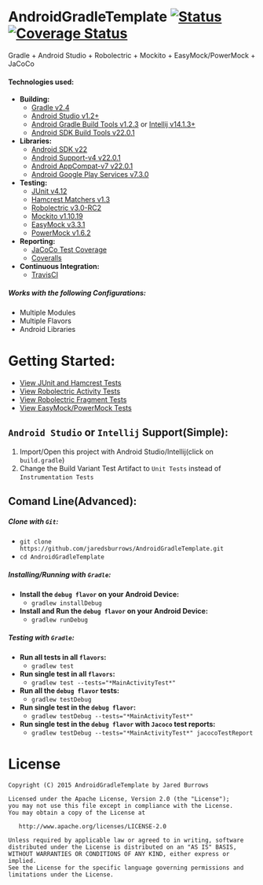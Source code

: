 AndroidGradleTemplate [![Status](https://travis-ci.org/jaredsburrows/AndroidGradleTemplate.svg?branch=master)](https://travis-ci.org/jaredsburrows/AndroidGradleTemplate) [![Coverage Status](https://coveralls.io/repos/jaredsburrows/AndroidGradleTemplate/badge.svg?branch=master)](https://coveralls.io/r/jaredsburrows/AndroidGradleTemplate?branch=master)
=========
Gradle + Android Studio + Robolectric + Mockito + EasyMock/PowerMock + JaCoCo

#### Technologies used:
- **Building:**
   - [Gradle v2.4](http://gradle.org/docs/current/release-notes)
   - [Android Studio v1.2+](http://tools.android.com/recent)
   - [Android Gradle Build Tools v1.2.3](http://tools.android.com/tech-docs/new-build-system) or [Intellij v14.1.3+](https://www.jetbrains.com/idea/download/)
   - [Android SDK Build Tools v22.0.1](http://developer.android.com/tools/revisions/build-tools.html)
- **Libraries:**
   - [Android SDK v22](http://developer.android.com/tools/revisions/platforms.html#5.1)
   - [Android Support-v4 v22.0.1](http://developer.android.com/tools/support-library/features.html#v4)
   - [Android AppCompat-v7 v22.0.1](http://developer.android.com/tools/support-library/features.html#v7-appcompat)
   - [Android Google Play Services v7.3.0](https://developer.android.com/google/play-services/index.html)
- **Testing:**
   - [JUnit v4.12](https://github.com/junit-team/junit)
   - [Hamcrest Matchers v1.3](https://github.com/hamcrest/JavaHamcrest)
   - [Robolectric v3.0-RC2](https://github.com/robolectric/robolectric)
   - [Mockito v1.10.19](https://github.com/mockito/mockito)
   - [EasyMock v3.3.1](https://github.com/easymock/easymock)
   - [PowerMock v1.6.2](https://github.com/jayway/powermock)
- **Reporting:**
   - [JaCoCo Test Coverage](http://www.eclemma.org/jacoco/)
   - [Coveralls](https://coveralls.io/)
- **Continuous Integration:**
   - [TravisCI](http://docs.travis-ci.com/user/languages/android/)

##### Works with the following Configurations:
 - Multiple Modules
 - Multiple Flavors
 - Android Libraries

# Getting Started:
 - [View JUnit and Hamcrest Tests](src/test/java/burrows/apps/example/template/util/AdUtilsTest.java)
 - [View Robolectric Activity Tests](src/test/java/burrows/apps/example/template/activity/MainActivityTest.java)
 - [View Robolectric Fragment Tests](src/test/java/burrows/apps/example/template/fragment/PlaceHolderFragmentTest.java)
 - [View EasyMock/PowerMock Tests](src/test/java/burrows/apps/example/template/util/PlayServicesUtilsTest.java)

## `Android Studio` or `Intellij` Support(Simple):
1. Import/Open this project with Android Studio/Intellij(click on `build.gradle`)
2. Change the Build Variant Test Artifact to `Unit Tests` instead of `Instrumentation Tests`

## Comand Line(Advanced):
##### Clone with `Git`:
 - `git clone https://github.com/jaredsburrows/AndroidGradleTemplate.git`
 - `cd AndroidGradleTemplate`

##### Installing/Running with `Gradle`:
 - **Install the `debug flavor` on your Android Device:**
   - `gradlew installDebug`
 - **Install and Run the `debug flavor` on your Android Device:**
   - `gradlew runDebug` 

##### Testing with `Gradle`:
 - **Run all tests in all `flavors`:**
   - `gradlew test`
 - **Run single test in all `flavors`:**
   - `gradlew test --tests="*MainActivityTest*"`
 - **Run all the `debug flavor` tests:**
   - `gradlew testDebug`
 - **Run single test in the `debug flavor`:**
   - `gradlew testDebug --tests="*MainActivityTest*"`
 - **Run single test in the `debug flavor` with `Jacoco` test reports:**
   - `gradlew testDebug --tests="*MainActivityTest*" jacocoTestReport`

License
=========

    Copyright (C) 2015 AndroidGradleTemplate by Jared Burrows
   
    Licensed under the Apache License, Version 2.0 (the "License");
    you may not use this file except in compliance with the License.
    You may obtain a copy of the License at

       http://www.apache.org/licenses/LICENSE-2.0

    Unless required by applicable law or agreed to in writing, software
    distributed under the License is distributed on an "AS IS" BASIS,
    WITHOUT WARRANTIES OR CONDITIONS OF ANY KIND, either express or implied.
    See the License for the specific language governing permissions and
    limitations under the License.
